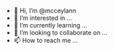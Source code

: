- 👋 Hi, I’m @mcceylann
- 👀 I’m interested in ...
- 🌱 I’m currently learning ...
- 💞️ I’m looking to collaborate on ...
- 📫 How to reach me ...

<!---
mcceylann/mcceylann is a ✨ special ✨ repository because its `README.md` (this file) appears on your GitHub profile.
You can click the Preview link to take a look at your changes.
--->
